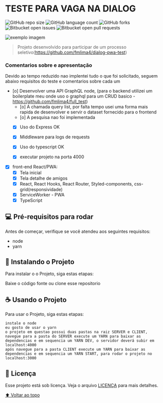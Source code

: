 # TESTE PARA VAGA NA DIALOG

<!---Esses são exemplos. Veja https://shields.io para outras pessoas ou para personalizar este conjunto de escudos. Você pode querer incluir dependências, status do projeto e informações de licença aqui--->

![GitHub repo size](https://img.shields.io/github/repo-size/fmlima4/dialog_test_felipe_miranda?style=for-the-badge)
![GitHub language count](https://img.shields.io/github/languages/count/fmlima4/dialog_test_felipe_miranda?style=for-the-badge)
![GitHub forks](https://img.shields.io/github/forks/fmlima4/dialog_test_felipe_miranda?style=for-the-badge)
![Bitbucket open issues](https://img.shields.io/bitbucket/issues/fmlima4/dialog_test_felipe_miranda?style=for-the-badge)
![Bitbucket open pull requests](https://img.shields.io/bitbucket/pr-raw/fmlima4/dialog_test_felipe_miranda?style=for-the-badge)

<img src="exemplo-image.png" alt="exemplo imagem">

> Projeto desenvolvido para participar de um processo seletivo(https://github.com/fmlima4/dialog-pwa-test) 

### Comentarios sobre e apresentação

Devido ao tempo reduzido nao implentei tudo o que foi solicitado, seguem abaixo requisitos do teste e comentarios sobre cada um 

- [o] Desenvolver uma API GraphQL node, (para o backend utilizei um boilerplate meu onde uso o graphql para um CRUD basico - https://github.com/fmlima4/full_test)
    - [o] A chamada query list, por falta tempo usei uma forma mais rapida de desenvolver e servir o dataset fornecido para o frontend
    - [o] A pesquisa nao foi implementada
    - [x] Uso do Express OK 
    - [x] Middleware para logs de requests
    - [x] Uso do typescript OK 
    - [x] executar projeto na porta 4000


- [x] front-end React/PWA:
    - [x] Tela inicial
    - [x] Tela detalhe de amigos
    - [x] React, React Hooks, React Router, Styled-components, css-grid(responsividade)
    - [x] ServiceWorker - PWA
    - [x] TypeScript 

## 💻 Pré-requisitos para rodar

Antes de começar, verifique se você atendeu aos seguintes requisitos:
* node 
* yarn

## 🚀 Instalando o Projeto

Para instalar o o Projeto, siga estas etapas:

Baixe o código fonte ou clone esse repositorio
## ☕ Usando o Projeto

Para usar o Projeto, siga estas etapas:

```
instale o node
eu gosto de usar o yarn 
o projeto em questao possui duas pastas na raiz SERVER e CLIENT, 
navegue para a pasta do SERVER execute um YARN para baixar as dependencias e em sequencia um YARN DEV, o servidor deverá subir em localhost:4000
após navegue para a pasta CLIENT execute um YARN para baixar as dependencias e em sequencia um YARN START, para rodar o projeto no localhost:3000
```
## 📝 Licença

Esse projeto está sob licença. Veja o arquivo [LICENÇA](LICENSE.md) para mais detalhes.

[⬆ Voltar ao topo](netflix-ui-react)<br>
